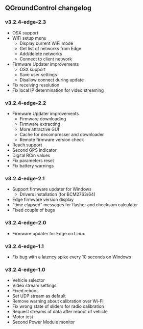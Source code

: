 ## QGroundControl changelog

### v3.2.4-edge-2.3

* OSX support
* WiFi setup menu
    * Display current WiFi mode
    * Get list of networks from Edge
    * Add/delete networks
    * Connect to client network
* Firmware Updater improvements
    * OSX support
    * Save user settings
    * Disallow connect during update
* Fix receiving resolution
* Fix local IP determination for video streaming

### v3.2.4-edge-2.2

* Firmware Updater improvements
    * Firmware downloading
    * Firmware extracting
    * More attractive GUI
    * Cache for decompresser and downloader
    * Remote firmware version check
* Reach support
* Second GPS indicator
* Digital RCin values
* Fix parameters reset
* Fix battery warnings

### v3.2.4-edge-2.1

* Support firmware updater for Windows
    * Drivers installation (for BCM2763/64)
* Edge firmware version display
* "time elapsed" messages for flasher and checksum calculator
* Fixed couple of bugs

### v3.2.4-edge-2.0

* Firmware updater for Edge on Linux

### v3.2.4-edge-1.1

* Fix bug with a latency spike every 10 seconds on Windows

### v3.2.4-edge-1.0

* Vehicle selector
* Video stream settings
* Fixed reboot
* Set UDP stream as default
* Remove warning about calibration over Wi-Fi
* Fix wrong state of sliders for radio calibration
* Request streams of data after reboot of vehicle
* Motor test
* Second Power Module monitor
